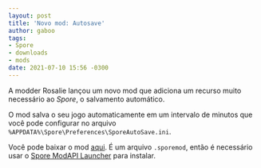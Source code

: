 ```yaml
---
layout: post
title: 'Novo mod: Autosave'
author: gaboo
tags:
- Spore
- downloads
- mods
date: 2021-07-10 15:56 -0300
---
```

A modder Rosalie lançou um novo mod que adiciona um recurso muito necessário ao *Spore*, o salvamento automático.

O mod salva o seu jogo automaticamente em um intervalo de minutos que você pode configurar no arquivo `%APPDATA%\Spore\Preferences\SporeAutoSave.ini`.

Você pode baixar o mod [aqui](https://github.com/Rosalie241/SporeAutoSave/releases/latest/download/SporeAutoSave.sporemod). É um arquivo `.sporemod`, então é necessário usar o [Spore ModAPI Launcher](http://davoonline.com/sporemodder/rob55rod/ModAPI/Public/) para instalar.
